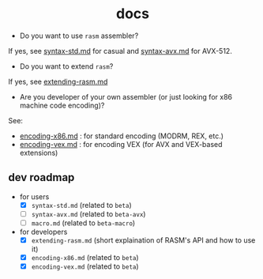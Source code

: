 <div align=center>
    <h1>docs</h1>
</div>

- Do you want to use `rasm` assembler?

If yes, see [syntax-std.md](syntax-std.md) for casual and [syntax-avx.md](syntax-avx.md) for AVX-512.

- Do you want to extend `rasm`?

If yes, see [extending-rasm.md](extending-rasm.md)

- Are you developer of your own assembler (or just looking for x86 machine code encoding)?

See:

- [encoding-x86.md](encoding-x86.md) : for standard encoding (MODRM, REX, etc.)
- [encoding-vex.md](encoding-vex.md) : for encoding VEX (for AVX and VEX-based extensions)

## dev roadmap

- for users
    - [x] `syntax-std.md` (related to `beta`)
    - [ ] `syntax-avx.md` (related to `beta-avx`)
    - [ ] `macro.md` (related to `beta-macro`)
- for developers
    - [x] `extending-rasm.md` (short explaination of RASM's API and how to use it)
    - [x] `encoding-x86.md` (related to `beta`)
    - [x] `encoding-vex.md` (related to `beta`)
